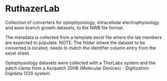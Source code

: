 # RuthazerLab
Collection of converters for optophysiology, intracellular electrophysiology and axon branch growth datasets, to the NWB file format.

The metadata is collected from a template excel file where the lab members are expected to populate.
NOTE: The folder where the dataset to be converted is located, needs to match the identifier column entry from the excel sheet.

Optophysiology datasets were collected with a ThorLabs system and the patch clamp from a Axopatch 200B (Molecular Devices) - Digitization: Digidata 1220 system.
